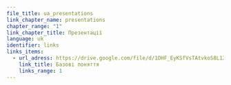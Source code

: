 ```yaml
---
file_title: ua_presentations
link_chapter_name: presentations
chapter_range: "1"
link_chapter_title: Презентації
language: uk
identifier: links
links_items:
  - url_adress: https://drive.google.com/file/d/1OHF_EyKSfVsTAtvkoS8L13qCWNWXINU8/view
    link_title: Базові поняття
    links_range: 1
---
```

